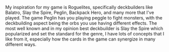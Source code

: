 My inspiration for my game is Roguelites, specifically deckbuilders like Balatro, Slay the Spire, Peglin, Backpack Hero, and many more that I've played. The game Peglin has you playing peggle to fight monsters, with the deckbuilding aspect being the orbs you use having different effects. The most well known and in my opinion best deckbuilder is Slay the Spire which popularized and set the standard for the genre, I have lots of concepts that I like from it, especially how the cards in the game can synergize in many different ways.